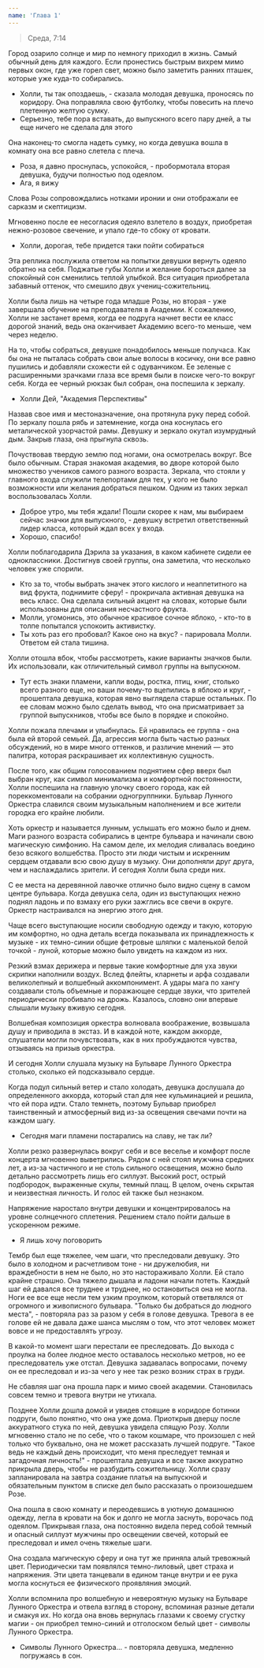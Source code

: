 ```yaml
---
name: 'Глава 1'
---
```


> Среда, 7:14

Город озарило солнце и мир по немногу приходил в жизнь. Самый обычный день для каждого. Если пронестись быстрым вихрем
мимо первых окон, где уже горел свет, можно было заметить ранних пташек, которые уже куда-то собирались.

- Холли, ты так опоздаешь, - сказала молодая девушка, проносясь по коридору. Она поправляла свою футболку, чтобы
  повесить на плечо плетенную желтую сумку.
- Серьезно, тебе пора вставать, до выпускного всего пару дней, а ты еще ничего не сделала для этого

Она наконец-то смогла надеть сумку, но когда девушка вошла в комнату она все равно слетела с плеча.

- Роза, я давно проснулась, успокойся, - пробормотала вторая девушка, будучи полностью под одеялом.
- Ага, я вижу

Слова Розы сопровождались нотками иронии и они отображали ее сарказм и скептицизм.

Мгновенно после ее несогласия одеяло взлетело в воздух, приобретая нежно-розовое свечение, и упало где-то сбоку от
кровати.

- Холли, дорогая, тебе придется таки пойти собираться

Эта реплика послужила ответом на попытки девушки вернуть одеяло обратно на себя. Поджатые губы Холли и желание бороться
далее за спокойный сон сменились теплой улыбкой. Вся ситуация приобретала забавный оттенок, что смешило двух
учениц-сожительниц.

Холли была лишь на четыре года младше Розы, но вторая - уже завершала обучение на преподавателя в Академии. К сожалению,
Холли не застанет время, когда ее подруга начнет вести ее класс дорогой знаний, ведь она оканчивает Академию всего-то
меньше, чем через неделю.

На то, чтобы собраться, девушке понадобилось меньше получаса. Как бы она не пыталась собрать свои алые волосы в косичку,
они все равно пушились и добавляли схожести ей с одуванчиком. Ее зеленые с расширенными зрачками глаза все время были в
поиске чего-то вокруг себя. Когда ее черный рюкзак был собран, она поспешила к зеркалу.

- Холли Дей, "Академия Перспективы"

Назвав свое имя и местоназначение, она протянула руку перед собой. По зеркалу пошла рябь и затемнение, когда она
коснулась его металической узорчастой рамы. Девушку и зеркало окутал изумрудный дым. Закрыв глаза, она прыгнула сквозь.

Почуствовав твердую землю под ногами, она осмотрелась вокруг. Все было обычным. Старая знакомая академия, во дворе
которой было множество учеников самого разного возраста. Зеркала, что стояли у главного входа служили телепортами для
тех, у кого не было возможности или желания добраться пешком. Одним из таких зеркал воспользовалась Холли.

- Доброе утро, мы тебя ждали! Пошли скорее к нам, мы выбираем сейчас значки для выпускного, - девушку встретил
  ответственный лидер класса, который ждал всех у входа.
- Хорошо, спасибо!

Холли поблагодарила Дэрила за указания, в каком кабинете сидели ее одноклассники. Достигнув своей группы, она заметила,
что несколько человек уже спорили.

- Кто за то, чтобы выбрать значек этого кислого и неаппетитного на вид фрукта, поднимите сферу! - прокричала активная
  девушка на весь класс. Она сделала сильный акцент на словах, которые были использованы для описания несчастного
  фрукта.
- Молли, угомонись, это обычное красивое сочное яблоко, - кто-то в толпе попытался успокоить активистку.
- Ты хоть раз его пробовал? Какое оно на вкус? - парировала Молли. Ответом ей стала тишина.

Холли отошла вбок, чтобы рассмотреть, какие варианты значков были. Их использовали, как отличительный символ группы на
выпускном.

- Тут есть знаки пламени, капли воды, ростка, птиц, книг, столько всего разного еще, но ваши почему-то вцепились в
  яблоко и круг, - прошептала девушка, которая явно выглядела старше остальных. По ее словам можно было сделать вывод,
  что она присматривает за группой выпускников, чтобы все было в порядке и спокойно.

Холли пожала плечами и улыбнулась. Ей нравилась ее группа - она была ей второй семьей. Да, агрессия могла быть частью
разных обсуждений, но в мире много оттенков, и различие мнений — это палитра, которая раскрашивает их коллективную
сущность.

После того, как общим голосованием поднятием сфер вверх был выбран круг, как символ минимализма и комфортной
постоянности, Холли поспешила на главную улочку своего города, как ей пореккоментовали на собрании одногруппники.
Бульвар Лунного Оркестра славился своим музыкальным наполнением и все жители городка его крайне любили.

Хоть оркестр и называется лунным, услышать его можно было и днем. Маги разного возраста собирались в центре бульвара и
начинали свою магическую симфонию. На самом деле, их мелодия сливалась воедино безо всякого волшебства. Просто эти люди
чистым и искренним сердцем отдавали всю свою душу в музыку. Они дополняли друг друга, чем и наслаждались зрители. И
сегодня Холли была среди них.

С ее места на деревянной лавочке отлично было видно сцену в самом центре бульвара. Когда девушка села, один из
выступающих нежно поднял ладонь и по взмаху его руки зажглись все свечи в округе. Оркестр настраивался на энергию этого
дня.

Чаще всего выступающие носили свободную одежду и такую, которую им комфортно, но одна деталь всегда показывала их
принадлежность к музыке - их темно-синии общие фетровые шляпки с маленькой белой точкой - луной, которые можно было
увидеть на каждом из них.

Резкий взмах дерижера и первые такие комфортные для уха звуки скрипки наполнили воздух. Вслед флейты, кларнеты и арфа
создавали великолепный и волшебный аккомпонимент. А удары мага по хангу создавали столь объемные и поражающее сердце
звуки, что зрителей периодически пробивало на дрожь. Казалось, словно они впервые слышали музыку вживую сегодня.

Волшебная композиция оркестра волновала воображение, возвышала душу и приводила в экстаз. И в каждой ноте, каждом
аккорде, слушатели могли почувствовать, как в них пробуждаются чувства, отзываясь на призыв оркестра.

И сегодня Холли слушала музыку на Бульваре Лунного Оркестра столько, сколько ей подсказывало сердце.

Когда подул сильный ветер и стало холодать, девушка дослушала до определенного аккорда, который стал для нее
кульминацией и решила, что ей пора идти. Стало темнеть, поэтому Бульвар приобрел таинственный и атмосферный вид из-за
освещения свечами почти на каждом шагу.

- Сегодня маги пламени постарались на славу, не так ли?

Холли резко развернулась вокруг себя и все веселье и комфорт после концерта мгновенно выветрились. Рядом с ней стоял
мужчина средних лет, а из-за частичного и не столь сильного освещения, можно было детально рассмотреть лишь его силлуэт.
Высокий рост, острый подбородок, выраженные скулы, темный плащ. В целом, очень скрытая и неизвестная личность. И голос
ей также был незнаком.

Напряжение наростало внутри девушки и концентрировалось на уровне солнцечного сплетения. Решением стало пойти дальше в
ускоренном режиме.

- Я лишь хочу поговорить

Тембр был еще тяжелее, чем шаги, что преследовали девушку. Это было в холодном и расчетливом тоне - ни дружелюбия, ни
враждебности в нем не было, но это настораживало Холли. Ей стало крайне страшно. Она тяжело дышала и ладони начали
потеть. Каждый шаг ей давался все труднее и труднее, но остановиться она не могла. Ноги ее все еще несли тем узким
проулком, который ответвлялся от огромного и живописного бульвара. "Только бы добраться до людного места", - повторяла
раз за разом у себя в голове девушка. Тревога в ее голове ей не давала даже шанса мыслям о том, что этот человек может
вовсе и не предоставлять угрозу.

В какой-то момент шаги перестали ее преследовать. До выхода с проулка на более людное место оставалось несколько метров,
но ее преследователь уже отстал. Девушка задавалась вопросами, почему он ее преследовал и из-за чего у нее так резко
возник страх в груди.

Не сбавляя шаг она прошла парк и мимо своей академии. Становилась совсем темно и тревога внутри не утихала.

Позднее Холли дошла домой и увидев стоящие в коридоре ботинки подруги, было понятно, что она уже дома. Приоткрыв дверцу
после аккуратного стука по ней, девушка увидела спящую Розу. Холли мгновенно стало не по себе, что о таком кошмаре, что
произошел с ней только что буквально, она не может рассказать лучшей подруге. "Такое ведь не каждый день происходит, что
меня преследует темная и загадочная личность!" - прошептала девушка и все также аккуратно прикрыла дверь, чтобы не
разбудить сожительницу. Холли сразу запланировала на завтра создание платья на выпускной и обязательным пунктом в списке
дел было рассказать о произошедшем Розе.

Она пошла в свою комнату и переодевшись в уютную домашнюю одежду, легла в кровати на бок и долго не могла заснуть,
ворочась под одеялом. Прикрывая глаза, она постоянно видела перед собой темный и опасный силлуэт мужчины про освещении
свечей, который ее преследовал и имел очень тяжелые шаги.

Она создала магическую сферу и она тут же приняла алый тревожный цвет. Периодически там появлялся темно-лиловый, цвет
страха и напряжения. Эти цвета танцевали в едином танце внутри и ее рука могла коснуться ее физического проявляния
эмоций.

Холли вспомнила про волшебную и невероятную музыку на Бульваре Лунного Оркестра и отвела взгляд в сторону, вспоминая
разные детали и смакуя их. Но когда она вновь вернулась глазами к своему сгустку магии - он приобрел темно-синий и
отголоском белый цвет - символы Лунного Оркестра.

- Символы Лунного Оркестра... - повторяла девушка, медленно погружаясь в сон.
